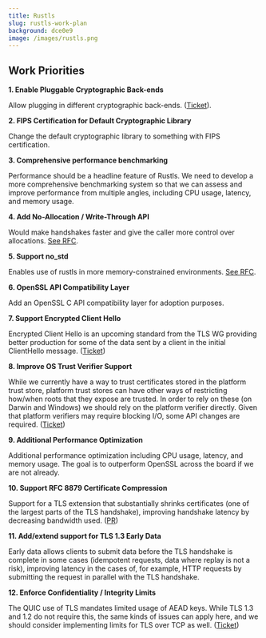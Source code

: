 ```yaml
---
title: Rustls
slug: rustls-work-plan
background: dce0e9
image: /images/rustls.png
---
```


<h2>Work Priorities</h2>

**1. Enable Pluggable Cryptographic Back-ends**

Allow plugging in different cryptographic back-ends. ([Ticket](https://github.com/rustls/rustls/pull/1184)).

**2. FIPS Certification for Default Cryptographic Library**

Change the default cryptographic library to something with FIPS certification.

**3. Comprehensive performance benchmarking**

Performance should be a headline feature of Rustls. We need to develop a more comprehensive benchmarking system so that we can assess and improve performance from multiple angles, including CPU usage, latency, and memory usage.

**4. Add No-Allocation / Write-Through API**

Would make handshakes faster and give the caller more control over allocations. [See RFC](https://github.com/rustls/rustls/pull/1420).

**5. Support no_std**

Enables use of rustls in more memory-constrained environments. [See RFC](https://github.com/rustls/rustls/pull/1399).

**6. OpenSSL API Compatibility Layer**

Add an OpenSSL C API compatibility layer for adoption purposes.

**7. Support Encrypted Client Hello**

Encrypted Client Hello is an upcoming standard from the TLS WG providing better production for some of the data sent by a client in the initial ClientHello message. ([Ticket](https://github.com/rustls/rustls/issues/508))

**8. Improve OS Trust Verifier Support**

While we currently have a way to trust certificates stored in the platform trust store, platform trust stores can have other ways of restricting how/when roots that they expose are trusted. In order to rely on these (on Darwin and Windows) we should rely on the platform verifier directly. Given that platform verifiers may require blocking I/O, some API changes are required. ([Ticket](https://github.com/rustls/rustls-native-certs/issues/25))

**9. Additional Performance Optimization**

Additional performance optimization including CPU usage, latency, and memory usage. The goal is to outperform OpenSSL across the board if we are not already.

**10. Support RFC 8879 Certificate Compression**

Support for a TLS extension that substantially shrinks certificates (one of the largest parts of the TLS handshake), improving handshake latency by decreasing bandwidth used. ([PR](https://github.com/rustls/rustls/pull/534))

**11. Add/extend support for TLS 1.3 Early Data**

Early data allows clients to submit data before the TLS handshake is complete in some cases (idempotent requests, data where replay is not a risk), improving latency in the cases of, for example, HTTP requests by submitting the request in parallel with the TLS handshake.

**12. Enforce Confidentiality / Integrity Limits**

The QUIC use of TLS mandates limited usage of AEAD keys. While TLS 1.3 and 1.2 do not require this, the same kinds of issues can apply here, and we should consider implementing limits for TLS over TCP as well. ([Ticket](https://github.com/rustls/rustls/issues/755))
